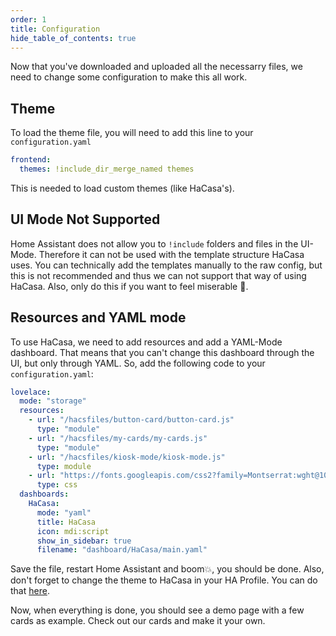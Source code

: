 ```yaml
---
order: 1
title: Configuration
hide_table_of_contents: true
---
```

<!-- markdownlint-disable MD033 -->

Now that you've downloaded and uploaded all the necessarry files, we need to change some configuration to make this all work.

## Theme

To load the theme file, you will need to add this line to your `configuration.yaml`

```yaml
frontend:
  themes: !include_dir_merge_named themes
```

This is needed to load custom themes (like HaCasa's).

## UI Mode <span class="badge-warning">Not Supported</span>

Home Assistant does not allow you to `!include` folders and files in the UI-Mode. Therefore it can not be used with the template structure HaCasa uses. You can technically add the templates manually to the raw config, but this is not recommended and thus we can not support that way of using HaCasa. Also, only do this if you want to feel miserable 🥲.

## Resources and YAML mode

To use HaCasa, we need to add resources and add a YAML-Mode dashboard. That means that you can't change this dashboard through the UI, but only through YAML. So, add the following code to your `configuration.yaml`:

```yaml
lovelace:
  mode: "storage"
  resources:
    - url: "/hacsfiles/button-card/button-card.js"
      type: "module"
    - url: "/hacsfiles/my-cards/my-cards.js"
      type: "module"
    - url: "/hacsfiles/kiosk-mode/kiosk-mode.js"
      type: module
    - url: "https://fonts.googleapis.com/css2?family=Montserrat:wght@100;200;300;400;500;600;700;800;900"
      type: css
  dashboards:
    HaCasa:
      mode: "yaml"
      title: HaCasa
      icon: mdi:script
      show_in_sidebar: true
      filename: "dashboard/HaCasa/main.yaml"
```

Save the file, restart Home Assistant and boom💥, you should be done.
Also, don't forget to change the theme to HaCasa in your HA Profile. You can do that [here](https://my.home-assistant.io/redirect/profile).

Now, when everything is done, you should see a demo page with a few cards as example. Check out our cards and make it your own.
